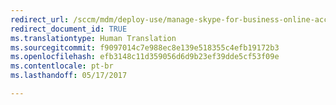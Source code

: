 ```yaml
---
redirect_url: /sccm/mdm/deploy-use/manage-skype-for-business-online-access
redirect_document_id: TRUE
ms.translationtype: Human Translation
ms.sourcegitcommit: f9097014c7e988ec8e139e518355c4efb19172b3
ms.openlocfilehash: efb3148c11d359056d6d9b23ef39dde5cf53f09e
ms.contentlocale: pt-br
ms.lasthandoff: 05/17/2017

---
```


